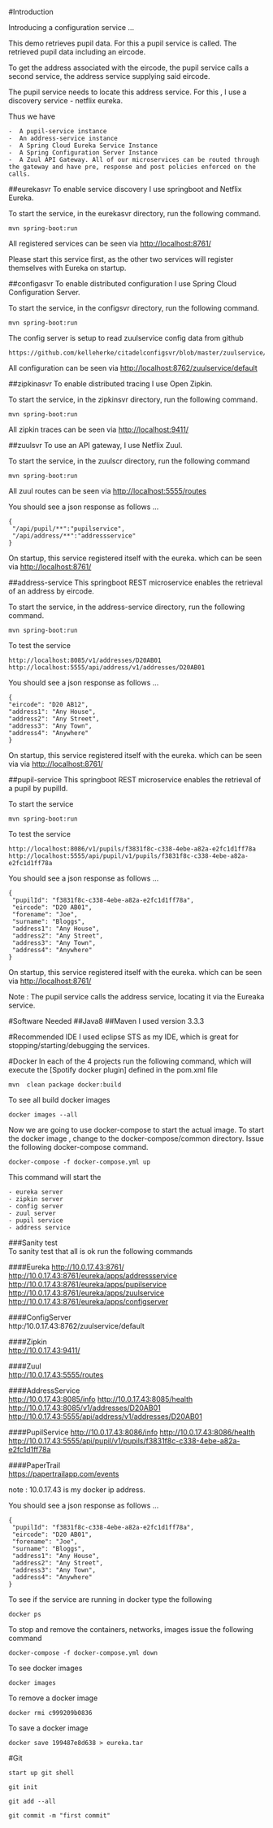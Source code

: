 #Introduction

Introducing a configuration service ...

This demo retrieves pupil data. For this a pupil service is called. The retrieved pupil data including an eircode. 

To get the address associated with the eircode, the pupil service calls a second service, the address service supplying said eircode.

The pupil service needs to locate this address service. For this , I use a discovery service - netflix eureka.    

Thus we have

    -  A pupil-service instance
    -  An address-service instance
    -  A Spring Cloud Eureka Service Instance
    -  A Spring Configuration Server Instance
    -  A Zuul API Gateway. All of our microservices can be routed through the gateway and have pre, response and post policies enforced on the calls.

##eurekasvr
To enable service discovery I use springboot and Netflix Eureka.

To start the service, in the eurekasvr directory, run the following command.
   
	mvn spring-boot:run
   
All registered services can be seen via [http://localhost:8761/](http://localhost:8761)

Please start this service first, as the other two services will register themselves with Eureka on startup.



##configasvr
To enable distributed configuration I use Spring Cloud Configuration Server.

To start the service, in the configsvr directory, run the following command.
   
	mvn spring-boot:run

The config server is setup to read zuulservice config data from github

    https://github.com/kelleherke/citadelconfigsvr/blob/master/zuulservice/zuulservice.yml 
   
All configuration can be seen via [http://localhost:8762/zuulservice/default](http://localhost:8762/zuulservice/default)


##zipkinasvr
To enable distributed tracing I use Open Zipkin.

To start the service, in the zipkinsvr directory, run the following command.
   
	mvn spring-boot:run
   
All zipkin traces can be seen via [http://localhost:9411/](http://localhost:9411)


##zuulsvr
To use an API gateway, I use Netflix Zuul.

To start the service, in the zuulscr directory, run the following command

    mvn spring-boot:run 
    
All zuul routes can be seen via [http://localhost:5555/routes](http://localhost:5555/routes)  

You should see a json response as follows ...

    {
     "/api/pupil/**":"pupilservice",
     "/api/address/**":"addressservice"
    }    

On startup, this service registered itself with the eureka. which can be seen via [http://localhost:8761/](http://localhost:8761/)


##address-service
This springboot REST microservice enables the retrieval of an address by eircode.

To start the service, in the address-service directory, run the following command.
   
	mvn spring-boot:run

To test the service   

	http://localhost:8085/v1/addresses/D20AB01
	http://localhost:5555/api/address/v1/addresses/D20AB01
   
You should see a json response as follows ...

	{
    "eircode": "D20 AB12",
    "address1": "Any House",
    "address2": "Any Street",
    "address3": "Any Town",
    "address4": "Anywhere"
	}


On startup, this service registered itself with the eureka. which can be seen via via [http://localhost:8761/](http://localhost:8761)

        

##pupil-service
This springboot REST microservice enables the retrieval of a pupil by pupilId.

To start the service
   
	mvn spring-boot:run

To test the service   

	http://localhost:8086/v1/pupils/f3831f8c-c338-4ebe-a82a-e2fc1d1ff78a
	http://localhost:5555/api/pupil/v1/pupils/f3831f8c-c338-4ebe-a82a-e2fc1d1ff78a
   
You should see a json response as follows ...

	{
	 "pupilId": "f3831f8c-c338-4ebe-a82a-e2fc1d1ff78a",
	 "eircode": "D20 AB01",
	 "forename": "Joe",
	 "surname": "Bloggs",
	 "address1": "Any House",
	 "address2": "Any Street",
	 "address3": "Any Town",
	 "address4": "Anywhere"
	}


On startup, this service registered itself with the eureka. which can be seen via [http://localhost:8761/](http://localhost:8761/)

Note : The pupil service calls the address service, locating it via the Eureaka service.


#Software Needed
##Java8
##Maven
I used version 3.3.3

#Recommended IDE
I used eclipse STS as my IDE, which is great for stopping/starting/debugging the services.

#Docker
In each of the 4 projects run the following command, which will execute the [Spotify docker plugin] defined in the pom.xml file
    
    mvn  clean package docker:build
    
To see all build docker images

    docker images --all  
    
Now we are going to use docker-compose to start the actual image. To start the docker image , change to the docker-compose/common directory. Issue the following docker-compose command.

    docker-compose -f docker-compose.yml up
    
This command will start the  

    - eureka server
    - zipkin server
    - config server
    - zuul server
    - pupil service
    - address service


###Sanity test    
To sanity test that all is ok run the following commands

####Eureka
    http://10.0.17.43:8761/
    http://10.0.17.43:8761/eureka/apps/addressservice
    http://10.0.17.43:8761/eureka/apps/pupilservice
    http://10.0.17.43:8761/eureka/apps/zuulservice
    http://10.0.17.43:8761/eureka/apps/configserver
   
####ConfigServer    
    http:/10.0.17.43:8762/zuulservice/default

####Zipkin        
    http://10.0.17.43:9411/
    
####Zuul    
    http://10.0.17.43:5555/routes
    
 ####AddressService   
    http://10.0.17.43:8085/info
    http://10.0.17.43:8085/health
    http://10.0.17.43:8085/v1/addresses/D20AB01
    http://10.0.17.43:5555/api/address/v1/addresses/D20AB01

####PupilService
    http://10.0.17.43:8086/info
    http://10.0.17.43:8086/health
    http://10.0.17.43:5555/api/pupil/v1/pupils/f3831f8c-c338-4ebe-a82a-e2fc1d1ff78a

####PaperTrail    
    https://papertrailapp.com/events
    
note : 10.0.17.43 is my docker ip address.

    
You should see a json response as follows ...

	{
	 "pupilId": "f3831f8c-c338-4ebe-a82a-e2fc1d1ff78a",
	 "eircode": "D20 AB01",
	 "forename": "Joe",
	 "surname": "Bloggs",
	 "address1": "Any House",
	 "address2": "Any Street",
	 "address3": "Any Town",
	 "address4": "Anywhere"
	}    
        
    
To see if the service are running in docker type the following

    docker ps
    
To stop and remove the containers, networks, images issue the following command

    docker-compose -f docker-compose.yml down
    
To see docker images

    docker images
    
To remove a docker image

    docker rmi c999209b0836
    
To save a docker image

    docker save 199487e8d638 > eureka.tar    
    
    
#Git

    start up git shell

    git init

    git add --all

    git commit -m "first commit"    
        

                 
    
            

    




